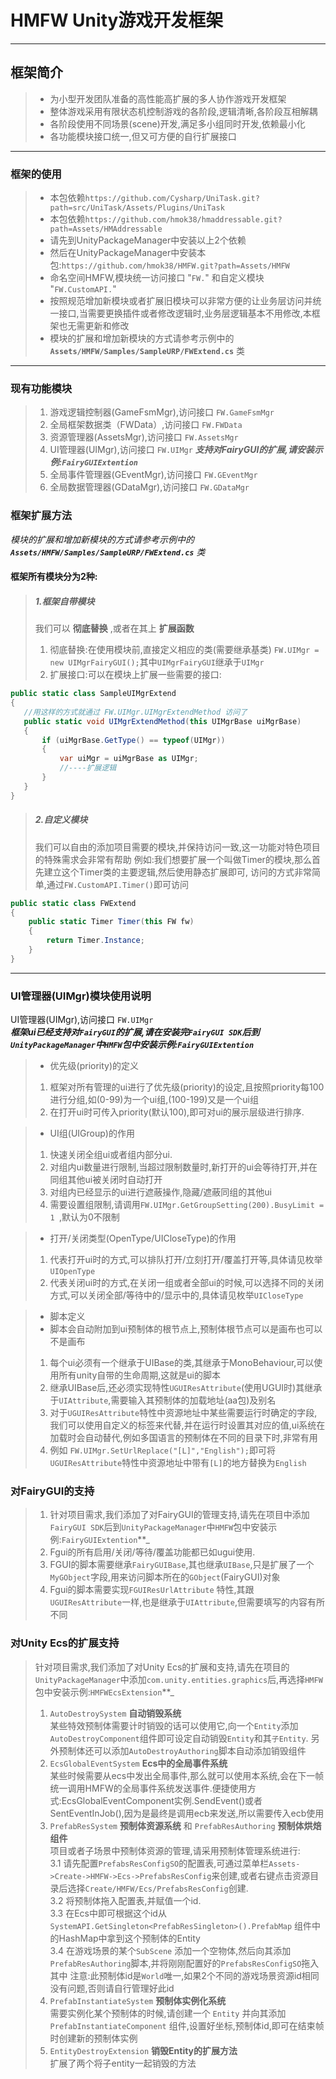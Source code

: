 # HMFW Unity游戏开发框架
***

## 框架简介

>* 为小型开发团队准备的高性能高扩展的多人协作游戏开发框架
>* 整体游戏采用有限状态机控制游戏的各阶段,逻辑清晰,各阶段互相解耦
>* 各阶段使用不同场景(scene)开发,满足多小组同时开发,依赖最小化
>* 各功能模块接口统一,但又可方便的自行扩展接口

***

### 框架的使用

>* 本包依赖`https://github.com/Cysharp/UniTask.git?path=src/UniTask/Assets/Plugins/UniTask`
>* 本包依赖`https://github.com/hmok38/hmaddressable.git?path=Assets/HMAddressable`
>* 请先到UnityPackageManager中安装以上2个依赖
>* 然后在UnityPackageManager中安装本包:`https://github.com/hmok38/HMFW.git?path=Assets/HMFW`
>* 命名空间HMFW,模块统一访问接口 "`FW.`" 和自定义模块 "`FW.CustomAPI.`"
>* 按照规范增加新模块或者扩展旧模块可以非常方便的让业务层访问并统一接口,当需要更换插件或者修改逻辑时,业务层逻辑基本不用修改,本框架也无需更新和修改
>* 模块的扩展和增加新模块的方式请参考示例中的 **`Assets/HMFW/Samples/SampleURP/FWExtend.cs`** 类

***

### 现有功能模块
>1. 游戏逻辑控制器(GameFsmMgr),访问接口 `FW.GameFsmMgr`
>2. 全局框架数据类（FWData）,访问接口 `FW.FWData`
>3. 资源管理器(AssetsMgr),访问接口 `FW.AssetsMgr`
>4. UI管理器(UIMgr),访问接口 `FW.UIMgr` _**支持对FairyGUI的扩展,请安装示例:`FairyGUIExtention`**_
>5. 全局事件管理器(GEventMgr),访问接口 `FW.GEventMgr`
>6. 全局数据管理器(GDataMgr),访问接口 `FW.GDataMgr`

### 框架扩展方法
_模块的扩展和增加新模块的方式请参考示例中的 **`Assets/HMFW/Samples/SampleURP/FWExtend.cs`** 类_
#### 框架所有模块分为2种:
> ##### 1.框架自带模块
> 我们可以 **彻底替换** ,或者在其上 **扩展函数**
>1. 彻底替换:在使用模块前,直接定义相应的类(需要继承基类) `FW.UIMgr = new UIMgrFairyGUI();`其中`UIMgrFairyGUI`继承于`UIMgr`
>2. 扩展接口:可以在模块上扩展一些需要的接口:
 ```csharp
public static class SampleUIMgrExtend
{
    //用这样的方式就通过 FW.UIMgr.UIMgrExtendMethod 访问了
    public static void UIMgrExtendMethod(this UIMgrBase uiMgrBase)
    {
        if (uiMgrBase.GetType() == typeof(UIMgr))
        {
            var uiMgr = uiMgrBase as UIMgr;
            //----扩展逻辑
        }
    }
}
```

> ##### 2.自定义模块
> 我们可以自由的添加项目需要的模块,并保持访问一致,这一功能对特色项目的特殊需求会非常有帮助
> 例如:我们想要扩展一个叫做Timer的模块,那么首先建立这个Timer类的主要逻辑,然后使用静态扩展即可,
> 访问的方式非常简单,通过`FW.CustomAPI.Timer()`即可访问
```csharp
public static class FWExtend
{
    public static Timer Timer(this FW fw)
    {
        return Timer.Instance;
    }
}
```

 ***
### UI管理器(UIMgr)模块使用说明
UI管理器(UIMgr),访问接口 `FW.UIMgr`  
_**框架ui已经支持对`FairyGUI`的扩展,请在安装完`FairyGUI SDK`后到`UnityPackageManager`中`HMFW`包中安装示例:`FairyGUIExtention`**_
>* 优先级(priority)的定义
>1. 框架对所有管理的ui进行了优先级(priority)的设定,且按照priority每100进行分组,如(0-99)为一个ui组,(100-199)又是一个ui组
>2. 在打开ui时可传入priority(默认100),即可对ui的展示层级进行排序.

>* UI组(UIGroup)的作用
>1. 快速关闭全组ui或者组内部分ui.
>2. 对组内ui数量进行限制,当超过限制数量时,新打开的ui会等待打开,并在同组其他ui被关闭时自动打开
>3. 对组内已经显示的ui进行遮蔽操作,隐藏/遮蔽同组的其他ui
>4. 需要设置组限制,请调用`FW.UIMgr.GetGroupSetting(200).BusyLimit = 1 `,默认为0不限制

>* 打开/关闭类型(OpenType/UICloseType)的作用
>1. 代表打开ui时的方式,可以排队打开/立刻打开/覆盖打开等,具体请见枚举`UIOpenType`
>2. 代表关闭ui时的方式,在关闭一组或者全部ui的时候,可以选择不同的关闭方式,可以关闭全部/等待中的/显示中的,具体请见枚举`UICloseType`

>* 脚本定义
>* 脚本会自动附加到ui预制体的根节点上,预制体根节点可以是画布也可以不是画布
>1. 每个ui必须有一个继承于UIBase的类,其继承于MonoBehaviour,可以使用所有unity自带的生命周期,这就是ui的脚本
>2. 继承UIBase后,还必须实现特性`UGUIResAttribute`(使用UGUI时)其继承于`UIAttribute`,需要输入其预制体的加载地址(aa包)及别名
>3. 对于`UGUIResAttribute`特性中资源地址中某些需要运行时确定的字段,我们可以使用自定义的标签来代替,并在运行时设置其对应的值,ui系统在加载时会自动替代,例如多国语言的预制体在不同的目录下时,非常有用
>4. 例如 `FW.UIMgr.SetUrlReplace("[L]","English");`即可将`UGUIResAttribute`特性中资源地址中带有`[L]`的地方替换为`English`

### 对FairyGUI的支持
>1. 针对项目需求,我们添加了对FairyGUI的管理支持,请先在项目中添加`FairyGUI SDK`后到`UnityPackageManager`中`HMFW`包中安装示例:`FairyGUIExtention`**_
>2. Fgui的所有启用/关闭/等待/覆盖功能都已如ugui使用.
>3. FGUI的脚本需要继承`FairyGUIBase`,其也继承`UIBase`,只是扩展了一个`MyGObject`字段,用来访问脚本所在的`GObject`(FairyGUI)对象
>4. Fgui的脚本需要实现`FGUIResUrlAttribute` 特性,其跟`UGUIResAttribute`一样,也是继承于`UIAttribute`,但需要填写的内容有所不同

### 对Unity Ecs的扩展支持

>针对项目需求,我们添加了对Unity Ecs的扩展和支持,请先在项目的`UnityPackageManager`中添加`com.unity.entities.graphics`后,再选择`HMFW`包中安装示例:`HMFWEcsExtension`**_
>1. `AutoDestroySystem` **自动销毁系统**  
    某些特效预制体需要计时销毁的话可以使用它,向一个`Entity`添加`AutoDestroyComponent`组件即可设定自动销毁`Entity`和其`子Entity`.
    另外预制体还可以添加`AutoDestroyAuthoring`脚本自动添加销毁组件
>2. `EcsGlobalEventSystem` **Ecs中的全局事件系统**  
   某些时候需要从ecs中发出全局事件,那么就可以使用本系统,会在下一帧统一调用HMFW的全局事件系统发送事件.便捷使用方式:EcsGlobalEventComponent实例.SendEvent()或者SentEventInJob(),因为是最终是调用ecb来发送,所以需要传入ecb使用
>3. `PrefabResSystem` **预制体资源系统**  和 `PrefabResAuthoring` **预制体烘焙组件**  
   项目或者子场景中预制体资源的管理,请采用预制体管理系统进行:  
   3.1 请先配置`PrefabsResConfigSO`的配置表,可通过菜单栏`Assets->Create->HMFW->Ecs->PrefabsResConfig`来创建,或者右键点击资源目录后选择`Create/HMFW/Ecs/PrefabsResConfig`创建.  
   3.2 将预制体拖入配置表,并赋值一个id.  
   3.3 在Ecs中即可根据这个id从 `SystemAPI.GetSingleton<PrefabResSingleton>().PrefabMap` 组件中的HashMap中拿到这个预制体的Entity  
   3.4 在游戏场景的某个`SubScene` 添加一个空物体,然后向其添加`PrefabResAuthoring`脚本,并将刚刚配置好的`PrefabsResConfigSO`拖入其中
   注意:此预制体id是`World`唯一,如果2个不同的游戏场景资源id相同没有问题,否则请自行管理好此id
>4. `PrefabInstantiateSystem` **预制体实例化系统**  
   需要实例化某个预制体的时候,请创建一个 `Entity` 并向其添加 `PrefabInstantiateComponent` 组件,设置好坐标,预制体id,即可在结束帧时创建新的预制体实例
>5. `EntityDestroyExtension` **销毁Entity的扩展方法**  
   扩展了两个将子entity一起销毁的方法
